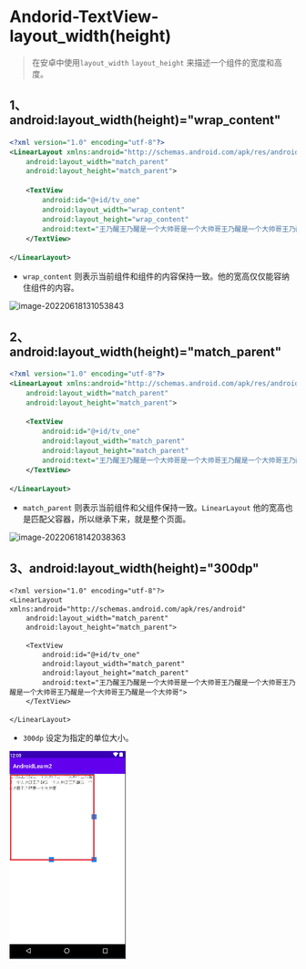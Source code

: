 # Andorid-TextView-layout_width(height)

> 在安卓中使用`layout_width` `layout_height` 来描述一个组件的宽度和高度。

## 1、android:layout_width(height)="wrap_content"

```xml
<?xml version="1.0" encoding="utf-8"?>
<LinearLayout xmlns:android="http://schemas.android.com/apk/res/android"
    android:layout_width="match_parent"
    android:layout_height="match_parent">

    <TextView
        android:id="@+id/tv_one"   
        android:layout_width="wrap_content"
        android:layout_height="wrap_content"
        android:text="王乃醒王乃醒是一个大帅哥是一个大帅哥王乃醒是一个大帅哥王乃醒是一个大帅哥王乃醒是一个大帅哥王乃醒是一个大帅哥">
    </TextView>

</LinearLayout>
```

- `wrap_content` 则表示当前组件和组件的内容保持一致。他的宽高仅仅能容纳住组件的内容。

![image-20220618131053843](C:/Users/Administrator.DESKTOP-E0KTJ20/AppData/Roaming/Typora/typora-user-images/image-20220618131053843.png)

## 2、android:layout_width(height)="match_parent"

```xml
<?xml version="1.0" encoding="utf-8"?>
<LinearLayout xmlns:android="http://schemas.android.com/apk/res/android"
    android:layout_width="match_parent"
    android:layout_height="match_parent">

    <TextView
        android:id="@+id/tv_one"
        android:layout_width="match_parent"
        android:layout_height="match_parent"
        android:text="王乃醒王乃醒是一个大帅哥是一个大帅哥王乃醒是一个大帅哥王乃醒是一个大帅哥王乃醒是一个大帅哥王乃醒是一个大帅哥">
    </TextView>

</LinearLayout>
```

- `match_parent` 则表示当前组件和父组件保持一致。`LinearLayout` 他的宽高也是匹配父容器，所以继承下来，就是整个页面。

![image-20220618142038363](C:/Users/Administrator.DESKTOP-E0KTJ20/AppData/Roaming/Typora/typora-user-images/image-20220618142038363.png)

## 3、android:layout_width(height)="300dp"

```xml-dtd
<?xml version="1.0" encoding="utf-8"?>
<LinearLayout xmlns:android="http://schemas.android.com/apk/res/android"
    android:layout_width="match_parent"
    android:layout_height="match_parent">

    <TextView
        android:id="@+id/tv_one"
        android:layout_width="match_parent"
        android:layout_height="match_parent"
        android:text="王乃醒王乃醒是一个大帅哥是一个大帅哥王乃醒是一个大帅哥王乃醒是一个大帅哥王乃醒是一个大帅哥王乃醒是一个大帅哥">
    </TextView>

</LinearLayout>
```

- `300dp` 设定为指定的单位大小。

![image-20220618145814639](image-20220618145814639.png)

